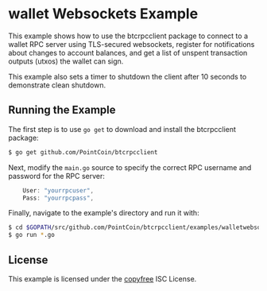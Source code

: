 wallet Websockets Example
============================

This example shows how to use the btcrpcclient package to connect to a wallet
RPC server using TLS-secured websockets, register for notifications about
changes to account balances, and get a list of unspent transaction outputs
(utxos) the wallet can sign.

This example also sets a timer to shutdown the client after 10 seconds to
demonstrate clean shutdown.

## Running the Example

The first step is to use `go get` to download and install the btcrpcclient
package:

```bash
$ go get github.com/PointCoin/btcrpcclient
```

Next, modify the `main.go` source to specify the correct RPC username and
password for the RPC server:

```Go
	User: "yourrpcuser",
	Pass: "yourrpcpass",
```

Finally, navigate to the example's directory and run it with:

```bash
$ cd $GOPATH/src/github.com/PointCoin/btcrpcclient/examples/walletwebsockets
$ go run *.go
```

## License

This example is licensed under the [copyfree](http://copyfree.org) ISC License.
